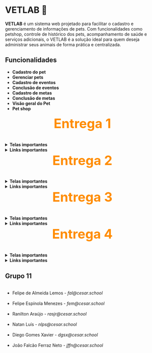 <h1><b>VETLAB 🐶</b></h1>

<p>
<b>VETLAB</b> é um sistema web projetado para facilitar o cadastro e gerenciamento de informações de pets.
Com funcionalidades como petshop, controle de histórico dos pets, acompanhamento de saúde e serviços adicionais, o VETLAB é a solução ideal para quem deseja administrar seus animais de forma prática e centralizada.
</p>

<h2 id="funcionalidades">Funcionalidades</h2>
<ul>
 <li><b>Cadastro do pet</b></li>
 <li><b>Gerenciar pets</b></li>
 <li><b>Cadastro de eventos</b></li>
 <li><b>Conclusão de eventos</b></li>
 <li><b>Cadastro de metas</b></li>
 <li><b>Conclusão de metas</b></li>
 <li><b>Visão geral do Pet</b></li>
 <li><b>Pet shop</b></li>
</ul>

<h2 style="text-align:center; font-size:3em; color:#FF8C00; margin-top:0;">Entrega 1</h2>

<details>
  <summary><b>Telas importantes</b></summary>
  <p><b>Quadros e backlog do Jira</b></p>
  <img width="1615" height="693" alt="image" src="https://github.com/user-attachments/assets/c27a9be5-6780-4c7a-a8f5-9c5431e35e00" />
  <img width="1561" height="413" alt="image" src="https://github.com/user-attachments/assets/3dcf08af-42d2-432a-88c5-ec78a346afe5" />
  <img width="1596" height="706" alt="image" src="https://github.com/user-attachments/assets/d68b6d0d-b919-480b-88e9-54a17a88ae07" />
</details>

<details>
  <summary><b>Links importantes</b></summary>
 <a href="https://www.figma.com/design/Z7vgjyxh6KX3w8wGwW9OBX/Untitled?node-id=0-1&m=dev&t=w8JcMUNf87TNghrp-1"><b>Figma</b></a><br>
  <a href="https://docs.google.com/document/d/1iX8sOVrvuNe5e-3l2RcnAq2qmmCpz37GCDBJvqEitz4/edit?usp=sharing"><b>Histórias</b></a><br>
  <a href="https://cesar-team-p4240efs.atlassian.net/jira/software/projects/VL/boards/2/backlog"><b>Jira</b></a><br>
  <a href="https://www.youtube.com/watch?v=ZgMttZb-H08"><b>Apresentação do protótipo</b></a>
</details>


<h2 style="text-align:center; font-size:3em; color:#FF8C00; margin-top:0;">Entrega 2</h2>

<details>
  <summary><b>Telas importantes</b></summary>
 <img width="1552" height="299" alt="image" src="https://github.com/user-attachments/assets/09a53d8a-08ea-4b1f-9c2a-8a5f3b2e1da3" />
 <img width="1919" height="959" alt="image" src="https://github.com/user-attachments/assets/8ee346cb-e086-4d32-b424-495aebea4512" />
 <img width="1919" height="970" alt="image" src="https://github.com/user-attachments/assets/bc1746f6-7106-441e-a845-b61f0f3090af" />
<img width="1523" height="973" alt="image" src="https://github.com/user-attachments/assets/90fb4ae0-01d1-4a09-a1dc-36710c7c81a9" />

</details>

<details>
  <summary><b>Links importantes</b></summary>
<a href="https://docs.google.com/document/d/1roIO0RFCSPtVHBUJiI1R2dWMMAC0hlwSZnggkois6N4/edit?tab=t.0"><b>Relatório programação em par</b></a><br>
 <a href="https://vetlab.onrender.com/"><b>Site do projeto</b></a><br>
</details>


<h2 style="text-align:center; font-size:3em; color:#FF8C00; margin-top:0;">Entrega 3</h2>

<details>
  <summary><b>Telas importantes</b></summary>
</details>

<details>
  <summary><b>Links importantes</b></summary>
</details>


<h2 style="text-align:center; font-size:3em; color:#FF8C00; margin-top:0;">Entrega 4</h2>

<details>
  <summary><b>Telas importantes</b></summary>
</details>

<details>
  <summary><b>Links importantes</b></summary>
</details>


<h2 id="grupo">Grupo 11</h2>
<ul>
  <li>Felipe de Almeida Lemos - <i>fal@cesar.school</i></li>
  <li>Felipe Espínola Menezes - <i>fem@cesar.school</i></li>
  <li>Ranilton Araújo - <i>rasjr@cesar.school</i></li>
  <li>Natan Luís - <i>nlps@cesar.school</i></li>
  <li>Diego Gomes Xavier - <i>dgsx@cesar.school</i></li>
  <li>João Falcão Ferraz Neto - <i>jffn@cesar.school</i></li>
</ul>

